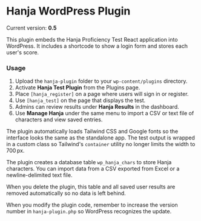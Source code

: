 # Hanja WordPress Plugin

Current version: **0.5**

This plugin embeds the Hanja Proficiency Test React application into WordPress. It includes a shortcode to show a login form and stores each user's score.

### Usage

1. Upload the `hanja-plugin` folder to your `wp-content/plugins` directory.
2. Activate **Hanja Test Plugin** from the Plugins page.
3. Place `[hanja_register]` on a page where users will sign in or register.
4. Use `[hanja_test]` on the page that displays the test.
5. Admins can review results under **Hanja Results** in the dashboard.
6. Use **Manage Hanja** under the same menu to import a CSV or text file of characters and view saved entries.

The plugin automatically loads Tailwind CSS and Google fonts so the interface looks the same as the standalone app. The test output is wrapped in a custom class so Tailwind's `container` utility no longer limits the width to 700 px.

The plugin creates a database table `wp_hanja_chars` to store Hanja characters. You can import data from a CSV exported from Excel or a newline-delimited text file.

When you delete the plugin, this table and all saved user results are removed automatically so no data is left behind.

When you modify the plugin code, remember to increase the version number in `hanja-plugin.php` so WordPress recognizes the update.
